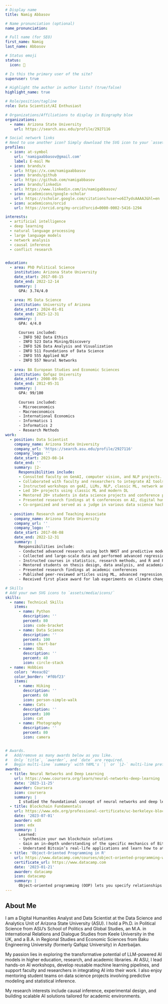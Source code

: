 ```yaml
---
# Display name
title: Namig Abbasov

# Name pronunciation (optional)
name_pronunciation: 

# Full name (for SEO)
first_name: Namig
last_name: Abbasov

# Status emoji
status:
  icon: 🔬️️

# Is this the primary user of the site?
superuser: true

# Highlight the author in author lists? (true/false)
highlight_name: true

# Role/position/tagline
role: Data Scientist/AI Enthusiast

# Organizations/Affiliations to display in Biography blox
organizations:
  - name: Arizona State University
    url: https://search.asu.edu/profile/2927116

# Social network links
# Need to use another icon? Simply download the SVG icon to your `assets/media/icons/` folder.
profiles:
  - icon: at-symbol
    url: 'namigaabbasov@gmail.com'
    label: E-mail Me
  - icon: brands/x
    url: https://x.com/namigaabbasov
  - icon: brands/github
    url: https://github.com/namigabbasov
  - icon: brands/linkedin
    url: https://www.linkedin.com/in/namigabbasov/
  - icon: academicons/google-scholar
    url: https://scholar.google.com/citations?user=o6I7ydsAAAAJ&hl=en
  - icon: academicons/orcid
    url: https://orcid.org/my-orcid?orcid=0000-0002-5416-1294

interests:
  - artificial intelligence
  - deep learning
  - natural language processing
  - large language models 
  - network analysis
  - causal inference
  - conflict research 


education:
  - area: PhD Political Science 
    institution: Arizona State University
    date_start: 2017-08-15
    date_end: 2022-12-14
    summary: |
      GPA: 3.74/4.0
    
  - area: MS Data Science
    institution: University of Arizona
    date_start: 2024-01-01
    date_end: 2025-12-31
    summary: |
      GPA: 4/4.0

      Courses included:
      - INFO 502 Data Ethics
      - INFO 523 Data Mining/Discovery
      - INFO 526 Data Analysis and Visualization
      - INFO 511 Foundations of Data Science
      - INFO 555 Applied NLP
      - INFO 557 Neural Networks
      
  - area: BA European Studies and Economic Sciences
    institution: Qafqaz University
    date_start: 2008-09-15
    date_end: 2012-05-31
    summary: |
      GPA: 99/100
      
      Courses included:
      - Microeconomics 
      - Macroeconomics 
      - International Economics
      - Informatics 1
      - Informatics 2
      - Research Methods 
work:
  - position: Data Scientist
    company_name: Arizona State University
    company_url: 'https://search.asu.edu/profile/2927116'
    company_logo: ''
    date_start: 2023-08-14
    date_end: ''
    summary: |2-
      Responsibilities include:
      - Consulted faculty on GenAI, computer vision, and NLP projects. 
      - Collaborated with faculty and researchers to integrate AI tools.
      - Instructed workshops on geAI, LLMs, NLP, classic ML, network analysis. 
      - Led 10+ projects using classic ML and modern DL
      - Mentored 20+ students in data science projects and conference presentations. 
      - Presented research findings at 6 conferences on AI, digital humanities. 
      - Co-organized and served as a judge in various data science hackathons.
    
  - position: Research and Teaching Associate 
    company_name: Arizona State University
    company_url: ''
    company_logo: ''
    date_start: 2017-08-08
    date_end: 2022-12-31
    summary: |
      Responsibilities include:
      - Conducted advanced research using both NHST and predictive modeling.
      - Collected and large-scale data and performed advanced regression analysis. 
      - Instructed courses in statistics, research methods, and R and Python 
      - Mentored students on thesis design, data analysis, and academic writing.
      - Presented research findings at academic conferences
      - Published peer-reviewed articles using ML, advanced regression, qual methods
      - Received first place award for lab experiments on climate change

# Skills
# Add your own SVG icons to `assets/media/icons/`
skills:
  - name: Technical Skills
    items:
      - name: Python
        description: ''
        percent: 80
        icon: code-bracket
      - name: Data Science
        description: ''
        percent: 100
        icon: chart-bar
      - name: SQL
        description: ''
        percent: 40
        icon: circle-stack
  - name: Hobbies
    color: '#eeac02'
    color_border: '#f0bf23'
    items:
      - name: Hiking
        description: ''
        percent: 60
        icon: person-simple-walk
      - name: Cats
        description: ''
        percent: 100
        icon: cat
      - name: Photography
        description: ''
        percent: 80
        icon: camera


# Awards.
#   Add/remove as many awards below as you like.
#   Only `title`, `awarder`, and `date` are required.
#   Begin multi-line `summary` with YAML's `|` or `|2-` multi-line prefix and indent 2 spaces below.
awards:
  - title: Neural Networks and Deep Learning
    url: https://www.coursera.org/learn/neural-networks-deep-learning
    date: '2023-11-25'
    awarder: Coursera
    icon: coursera
    summary: |
      I studied the foundational concept of neural networks and deep learning. By the end, I was familiar with the significant technological trends driving the rise of deep learning; build, train, and apply fully connected deep neural networks; implement efficient (vectorized) neural networks; identify key parameters in a neural network’s architecture; and apply deep learning to your own applications.
  - title: Blockchain Fundamentals
    url: https://www.edx.org/professional-certificate/uc-berkeleyx-blockchain-fundamentals
    date: '2023-07-01'
    awarder: edX
    icon: edx
    summary: |
      Learned:
      - Synthesize your own blockchain solutions
      - Gain an in-depth understanding of the specific mechanics of Bitcoin
      - Understand Bitcoin’s real-life applications and learn how to attack and destroy Bitcoin, Ethereum, smart contracts and Dapps, and alternatives to Bitcoin’s Proof-of-Work consensus algorithm
  - title: 'Object-Oriented Programming in R'
    url: https://www.datacamp.com/courses/object-oriented-programming-with-s3-and-r6-in-r
    certificate_url: https://www.datacamp.com
    date: '2023-01-21'
    awarder: datacamp
    icon: datacamp
    summary: |
      Object-oriented programming (OOP) lets you specify relationships between functions and the objects that they can act on, helping you manage complexity in your code. This is an intermediate level course, providing an introduction to OOP, using the S3 and R6 systems. S3 is a great day-to-day R programming tool that simplifies some of the functions that you write. R6 is especially useful for industry-specific analyses, working with web APIs, and building GUIs.
---
```


## About Me

I am a Digital Humanities Analyst and Data Scientist at the Data Science and Analytics Unit of Arizona State University (ASU). I hold a Ph.D. in Political Science from ASU’s School of Politics and Global Studies, an M.A. in International Relations and Dialogue Studies from Keele University in the UK, and a B.A. in Regional Studies and Economic Sciences from Baku Engineering University (formerly Qafqaz University) in Azerbaijan.

My passion lies in exploring the transformative potential of LLM-powered AI models in higher education, research, and academic libraries. At ASU, I lead hands-on AI workshops, develop reusable machine learning pipelines, and support faculty and researchers in integrating AI into their work. I also enjoy mentoring student teams on data science projects involving predictive modeling and statistical inference.

My research interests include causal inference, experimental design, and building scalable AI solutions tailored for academic environments.